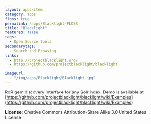 ```yaml
---
layout: apps-item
category: apps
floss: true
permalink: /apps/Blacklight-FLOSS
title: "Blacklight"
featured: false
tags:
  - Open Source tools
secondarytags:
  - Search and Browsing
links:
  - http://projectblacklight.org/
  - https://github.com/projectblacklight/blacklight

imageurl:
  - "/img/apps/Blacklight/Blacklight.jpg"
---
```


RoR gem discovery interface for any Solr index.
Demo is available at [https://github.com/projectblacklight/blacklight/wiki/Examples] (https://github.com/projectblacklight/blacklight/wiki/Examples)

**License**: Creative Commons Attribution-Share Alike 3.0 United States License
